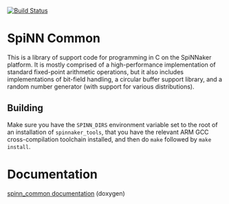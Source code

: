 [![Build Status](https://travis-ci.com/SpiNNakerManchester/spinn_common.svg?branch=master)](https://travis-ci.com/SpiNNakerManchester/spinn_common)

SpiNN Common
============

This is a library of support code for programming in C on the SpiNNaker platform. It is mostly comprised of a high-performance implementation of standard fixed-point arithmetic operations, but it also includes implementations of bit-field handling, a circular buffer support library, and a random number generator (with support for various distributions).

Building
--------

Make sure you have the `SPINN_DIRS` environment variable set to the root of an installation of `spinnaker_tools`, that you have the relevant ARM GCC cross-compilation toolchain installed, and then do `make` followed by `make install`.

Documentation
=============
[spinn_common documentation](http://spinnakermanchester.github.io/spinn_common/) (doxygen)
